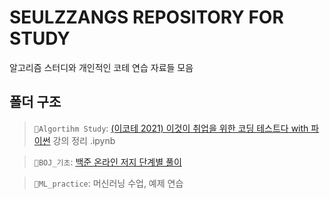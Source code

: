 # SEULZZANGS REPOSITORY FOR STUDY
알고리즘 스터디와 개인적인 코테 연습 자료들 모음

## 폴더 구조
> `📁Algortihm Study`: [(이코테 2021) 이것이 취업을 위한 코딩 테스트다 with 파이썬](https://www.youtube.com/playlist?list=PLRx0vPvlEmdAghTr5mXQxGpHjWqSz0dgC) 강의 정리 .ipynb

> `📁BOJ_기초`: [백준 온라인 저지 단계별 풀이](https://www.acmicpc.net/step) 

> `📁ML_practice`: 머신러닝 수업, 예제 연습